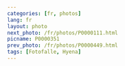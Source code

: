 ```yaml
---
categories: [fr, photos]
lang: fr
layout: photo
next_photo: /fr/photos/P0000111.html
picname: P0000351
prev_photo: /fr/photos/P0000449.html
tags: [Fotofalle, Hyena]
---
```


